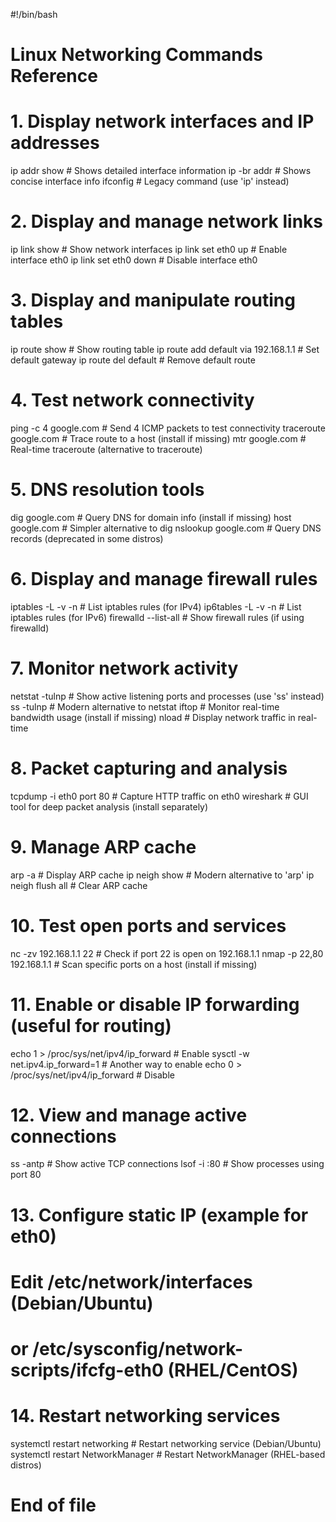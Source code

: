 #!/bin/bash

# Linux Networking Commands Reference

# 1. Display network interfaces and IP addresses
ip addr show  # Shows detailed interface information
ip -br addr   # Shows concise interface info
ifconfig      # Legacy command (use 'ip' instead)

# 2. Display and manage network links
ip link show  # Show network interfaces
ip link set eth0 up    # Enable interface eth0
ip link set eth0 down  # Disable interface eth0

# 3. Display and manipulate routing tables
ip route show   # Show routing table
ip route add default via 192.168.1.1  # Set default gateway
ip route del default  # Remove default route

# 4. Test network connectivity
ping -c 4 google.com   # Send 4 ICMP packets to test connectivity
traceroute google.com  # Trace route to a host (install if missing)
mtr google.com         # Real-time traceroute (alternative to traceroute)

# 5. DNS resolution tools
dig google.com   # Query DNS for domain info (install if missing)
host google.com  # Simpler alternative to dig
nslookup google.com  # Query DNS records (deprecated in some distros)

# 6. Display and manage firewall rules
iptables -L -v -n  # List iptables rules (for IPv4)
ip6tables -L -v -n  # List iptables rules (for IPv6)
firewalld --list-all  # Show firewall rules (if using firewalld)

# 7. Monitor network activity
netstat -tulnp   # Show active listening ports and processes (use 'ss' instead)
ss -tulnp        # Modern alternative to netstat
iftop            # Monitor real-time bandwidth usage (install if missing)
nload            # Display network traffic in real-time

# 8. Packet capturing and analysis
tcpdump -i eth0 port 80  # Capture HTTP traffic on eth0
wireshark  # GUI tool for deep packet analysis (install separately)

# 9. Manage ARP cache
arp -a       # Display ARP cache
ip neigh show  # Modern alternative to 'arp'
ip neigh flush all  # Clear ARP cache

# 10. Test open ports and services
nc -zv 192.168.1.1 22  # Check if port 22 is open on 192.168.1.1
nmap -p 22,80 192.168.1.1  # Scan specific ports on a host (install if missing)

# 11. Enable or disable IP forwarding (useful for routing)
echo 1 > /proc/sys/net/ipv4/ip_forward  # Enable
sysctl -w net.ipv4.ip_forward=1  # Another way to enable
echo 0 > /proc/sys/net/ipv4/ip_forward  # Disable

# 12. View and manage active connections
ss -antp  # Show active TCP connections
lsof -i :80  # Show processes using port 80

# 13. Configure static IP (example for eth0)
# Edit /etc/network/interfaces (Debian/Ubuntu)
# or /etc/sysconfig/network-scripts/ifcfg-eth0 (RHEL/CentOS)

# 14. Restart networking services
systemctl restart networking  # Restart networking service (Debian/Ubuntu)
systemctl restart NetworkManager  # Restart NetworkManager (RHEL-based distros)

# End of file
